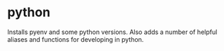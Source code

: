 python
======

Installs pyenv and some python versions.
Also adds a number of helpful aliases and functions for developing in python.

